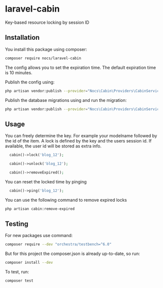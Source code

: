 # laravel-cabin
Key-based resource locking by session ID

## Installation
You install this package using composer:

```bash
composer require nocs/laravel-cabin
```

The config allows you to set the expiration time. The default expiration time is 10 minutes.

Publish the config using:

```bash
php artisan vendor:publish --provider="Nocs\Cabin\Providers\CabinServiceProvider" --tag="config"
```

Publish the database migrations using and run the migration:

```bash
php artisan vendor:publish --provider="Nocs\Cabin\Providers\CabinServiceProvider" --tag="migrations"
```

## Usage

You can freely determine the key. For example your modelname followed by the id of the item. A lock is defined by the key and the users session id. If available, the user id will be stored as extra info.

```php
  cabin()->lock('blog_12');
```

```php
  cabin()->unlock('blog_12');
```

```php
  cabin()->removeExpired();
```

You can reset the locked time by pinging

```php
  cabin()->ping('blog_12');
```

You can use the following command to remove expired locks

```bash
php artisan cabin:remove-expired
```


## Testing

For new packages use command:
```sh
composer require --dev "orchestra/testbench=^6.0"
```

But for this project the composer.json is already up-to-date, so run:
```sh
composer install --dev
```

To test, run:
```sh
composer test
```
